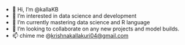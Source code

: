 - 👋 Hi, I’m @kallaKB
- 👀 I’m interested in data science and development
- 🌱 I’m currently mastering data science and R language 
- 💞️ I’m looking to collaborate on any new projects and model builds. 
- 📫 chime me @krishnakallakuri04@gmail.com

<!---
kallaKB/kallaKB is a ✨ special ✨ repository because its `README.md` (this file) appears on your GitHub profile.
You can click the Preview link to take a look at your changes.
--->
